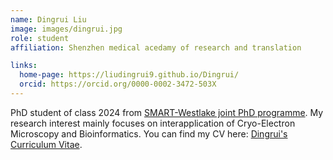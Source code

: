 ```yaml
---
name: Dingrui Liu
image: images/dingrui.jpg
role: student
affiliation: Shenzhen medical acedamy of research and translation 

links:
  home-page: https://liudingrui9.github.io/Dingrui/
  orcid: https://orcid.org/0000-0002-3472-503X
---
```


PhD student of class 2024 from [SMART-Westlake joint PhD programme](https://smart.org.cn/en/Education-and-Exchanges/Edu/Graduate/Study/Admission/index.html). My research interest mainly focuses on interapplication of Cryo-Electron Microscopy and Bioinformatics. You can find my CV here: [Dingrui's Curriculum Vitae](assets/LIUDINGRUI-CV.pdf).
